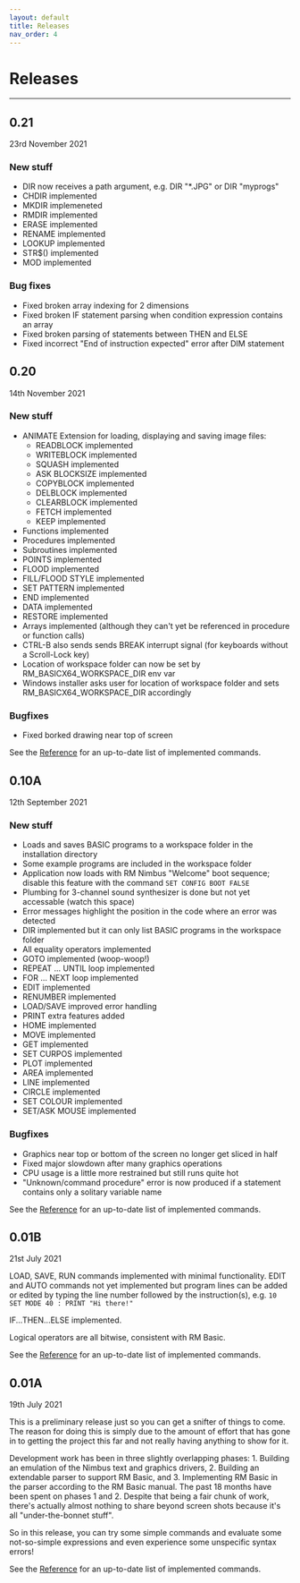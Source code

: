 ```yaml
---
layout: default
title: Releases
nav_order: 4
---
```


# Releases

---

## 0.21

23rd November 2021

### New stuff

- DIR now receives a path argument, e.g. DIR "*.JPG" or DIR "myprogs\"
- CHDIR implemented
- MKDIR implemeneted
- RMDIR implemented
- ERASE implemented
- RENAME implemented
- LOOKUP implemented
- STR$() implemented
- MOD implemented

### Bug fixes

- Fixed broken array indexing for 2 dimensions
- Fixed broken IF statement parsing when condition expression contains an array
- Fixed broken parsing of statements between THEN and ELSE
- Fixed incorrect "End of instruction expected" error after DIM statement

## 0.20

14th November 2021

### New stuff

- ANIMATE Extension for loading, displaying and saving image files:
    - READBLOCK implemented
    - WRITEBLOCK implemented
    - SQUASH implemented
    - ASK BLOCKSIZE implemented
    - COPYBLOCK implemented
    - DELBLOCK implemented
    - CLEARBLOCK implemented
    - FETCH implemented
    - KEEP implemented
- Functions implemented
- Procedures implemented
- Subroutines implemented
- POINTS implemented
- FLOOD implemented
- FILL/FLOOD STYLE implemented
- SET PATTERN implemented
- END implemented
- DATA implemented
- RESTORE implemented
- Arrays implemented (although they can't yet be referenced in procedure or function calls)
- CTRL-B also sends sends BREAK interrupt signal (for keyboards without a Scroll-Lock key)
- Location of workspace folder can now be set by RM_BASICX64_WORKSPACE_DIR env var
- Windows installer asks user for location of workspace folder and sets RM_BASICX64_WORKSPACE_DIR accordingly

### Bugfixes

- Fixed borked drawing near top of screen

See the [Reference](https://adamstimb.github.io/rmbasicx64site/docs/reference.html) for an up-to-date list of implemented commands.

## 0.10A

12th September 2021

### New stuff

- Loads and saves BASIC programs to a workspace folder in the installation directory
- Some example programs are included in the workspace folder 
- Application now loads with RM Nimbus "Welcome" boot sequence; disable this feature with the command `SET CONFIG BOOT FALSE`
- Plumbing for 3-channel sound synthesizer is done but not yet accessable (watch this space)
- Error messages highlight the position in the code where an error was detected
- DIR implemented but it can only list BASIC programs in the workspace folder
- All equality operators implemented
- GOTO implemented (woop-woop!)
- REPEAT ... UNTIL loop implemented
- FOR ... NEXT loop implemented
- EDIT implemented
- RENUMBER implemented
- LOAD/SAVE improved error handling
- PRINT extra features added
- HOME implemented
- MOVE implemented
- GET implemented
- SET CURPOS implemented
- PLOT implemented
- AREA implemented
- LINE implemented
- CIRCLE implemented
- SET COLOUR implemented
- SET/ASK MOUSE implemented

### Bugfixes

- Graphics near top or bottom of the screen no longer get sliced in half
- Fixed major slowdown after many graphics operations
- CPU usage is a little more restrained but still runs quite hot
- "Unknown/command procedure" error is now produced if a statement contains only a solitary variable name

See the [Reference](https://adamstimb.github.io/rmbasicx64site/docs/reference.html) for an up-to-date list of implemented commands.

## 0.01B

21st July 2021

LOAD, SAVE, RUN commands implemented with minimal functionality.  EDIT and AUTO commands not yet implemented but program lines can be added or edited by typing the line number followed by the instruction(s), e.g. `10 SET MODE 40 : PRINT "Hi there!"`

IF...THEN...ELSE implemented.

Logical operators are all bitwise, consistent with RM Basic.

See the [Reference](https://adamstimb.github.io/rmbasicx64site/docs/reference.html) for an up-to-date list of implemented commands.

## 0.01A

19th July 2021

This is a preliminary release just so you can get a snifter of things to come.  The reason for
doing this is simply due to the amount of effort that has gone in to getting the project this
far and not really having anything to show for it.

Development work has been in three slightly overlapping phases: 1. Building an emulation of the Nimbus text and graphics drivers, 2. Building an extendable parser to support RM Basic, and 3. Implementing RM Basic in the parser according to the RM Basic manual.  The past 18 months have been spent on phases 1 and 2.  Despite that being a fair chunk of work, there's actually almost nothing to share beyond screen shots because it's all "under-the-bonnet stuff".  

So in this release, you can try some simple commands and evaluate some not-so-simple expressions
and even experience some unspecific syntax errors!

See the [Reference](https://adamstimb.github.io/rmbasicx64site/docs/reference.html) for an up-to-date list of implemented commands.